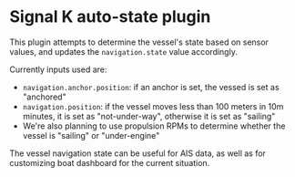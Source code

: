 Signal K auto-state plugin
==========================

This plugin attempts to determine the vessel's state based on sensor values, and updates the `navigation.state` value accordingly.

Currently inputs used are:

* `navigation.anchor.position`: if an anchor is set, the vessed is set as "anchored"
* `navigation.position`: if the vessel moves less than 100 meters in 10m minutes, it is set as "not-under-way", otherwise it is set as "sailing"
* We're also planning to use propulsion RPMs to determine whether the vessel is "sailing" or "under-engine"

The vessel navigation state can be useful for AIS data, as well as for customizing boat dashboard for the current situation.
